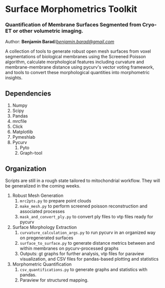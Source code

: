 # Surface Morphometrics Toolkit
### Quantification of Membrane Surfaces Segmented from Cryo-ET or other volumetric imaging.  
Author: __Benjamin Barad__/*<benjamin.barad@gmail.com>*

A collection of tools to generate robust open mesh surfaces from voxel segmentations of biological membranes
using the Screened Poisson algorithm, calculate morphological features including curvature and membrane-membrane distance
using pycurv's vector voting framework, and tools to convert these morphological quantities into morphometric insights.


## Dependencies
1. Numpy
2. Scipy
3. Pandas
4. mrcfile
5. Click
6. Matplotlib
7. Pymeshlab
8. Pycurv   
    1. Pyto
    2. Graph-tool


## Organization
Scripts are still in a rough state tailored to mitochondrial workflow. They will be generalized in the coming weeks.
1. Robust Mesh Generation
    1. `mrc2pts.py` to prepare point clouds
    2. `make_mesh.py` to perform screened poisson reconstruction and associated processes
    3. `mask_and_convert_ply.py` to convert ply files to vtp files ready for pycurv
2. Surface Morphology Extraction
    1. `curvature_calculation_args.py` to run pycurv in an organized way on pregenerated surfaces
    2. `surface_to_surface.py` to generate distance metrics between and within membranes on pycurv-processed graphs 
    3. Outputs: gt graphs for further analysis, vtp files for paraview visualization, and CSV files for pandas-based plotting and statistics
3. Morphometric Quantification
    1. `csv_quantifications.py` to generate graphs and statistics with pandas.
    2. Paraview for structured mapping.

